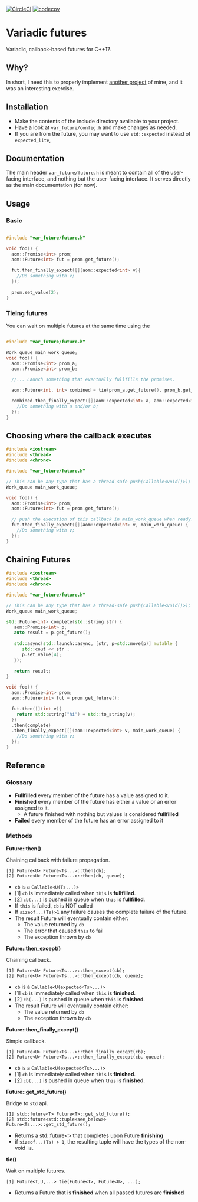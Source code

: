 [![CircleCI](https://circleci.com/gh/FrancoisChabot/variadic_future.svg?style=svg)](https://circleci.com/gh/FrancoisChabot/variadic_future)
[![codecov](https://codecov.io/gh/FrancoisChabot/variadic_future/branch/master/graph/badge.svg)](https://codecov.io/gh/FrancoisChabot/variadic_future)

# Variadic futures

Variadic, callback-based futures for C++17.

## Why?

In short, I need this to properly implement [another project](https://github.com/FrancoisChabot/easy_grpc) of mine, and it was an interesting exercise.

## Installation

* Make the contents of the include directory available to your project.
* Have a look at `var_future/config.h` and make changes as needed.
* If you are from the future, you may want to use `std::expected` instead of `expected_lite`,

## Documentation

The main header `var_future/future.h` is meant to contain all of the user-facing interface, and nothing but the user-facing interface. It serves directly as the main documentation (for now).

## Usage

### Basic

```cpp

#include "var_future/future.h"

void foo() {
  aom::Promise<int> prom;
  aom::Future<int> fut = prom.get_future();
  
  fut.then_finally_expect([](aom::expected<int> v){
    //Do something with v;
  });
  
  prom.set_value(2);
}
```


### Tieing futures

You can wait on multiple futures at the same time using the 

```cpp

#include "var_future/future.h"

Work_queue main_work_queue;
void foo() {
  aom::Promise<int> prom_a;
  aom::Promise<int> prom_b;

  //... Launch something that eventually fullfills the promises.

  aom::Future<int, int> combined = tie(prom_a.get_future(), prom_b.get_future());

  combined.then_finally_expect([](aom::expected<int> a, aom::expected<int> b){
    //Do something with a and/or b;
  });
}
```

## Choosing where the callback executes

```cpp
#include <iostream>
#include <thread>
#include <chrono>

#include "var_future/future.h"

// This can be any type that has a thread-safe push(Callable<void()>); method
Work_queue main_work_queue;

void foo() {
  aom::Promise<int> prom;
  aom::Future<int> fut = prom.get_future();

  // push the execution of this callback in main_work_queue when ready.
  fut.then_finally_expect([](aom::expected<int> v, main_work_queue) {
    //Do something with v;
  });
}
```

## Chaining Futures

```cpp
#include <iostream>
#include <thread>
#include <chrono>

#include "var_future/future.h"

// This can be any type that has a thread-safe push(Callable<void()>); method
Work_queue main_work_queue;

std::Future<int> complete(std::string str) {
   aom::Promise<int> p;
   auto result = p.get_future();
   
   std::async(std::launch::async, [str, p=std::move(p)] mutable { 
      std::cout << str ;
      p.set_value(4); 
   });
   
   return result;
}

void foo() {
  aom::Promise<int> prom;
  aom::Future<int> fut = prom.get_future();

  fut.then([](int v){
    return std::string("hi") + std::to_string(v);
  })
  .then(complete)
  .then_finally_expect([](aom::expected<int> v, main_work_queue) {
    //Do something with v;
  });
}
```

## Reference

### Glossary

* **Fullfilled** every member of the future has a value assigned to it.
* **Finished** every member of the future has either a value or an error assigned to it.
  * A future finished with nothing but values is considered **fullfilled**
* **Failed** every member of the future has an error assigned to it

### Methods

**Future::then()**

Chaining callback with failure propagation.
```
[1] Future<U> Future<Ts...>::then(cb);
[2] Future<U> Future<Ts...>::then(cb, queue);
```
* `cb` is a `Callable<U(Ts...)>`
* [1] `cb` is immediately called when `this` is **fullfilled**.
* [2] `cb(...)` is pushed in queue when `this` is **fullfilled**.
* If `this` is failed, `cb` is NOT called
* If `sizeof...(Ts)>1` any failure causes the complete failure of the future.  
* The result Future will eventually contain either:
  * The value returned by `cb`
  * The error that caused `this` to fail
  * The exception thrown by `cb`

**Future::then_except()**

Chaining callback.
```
[1] Future<U> Future<Ts...>::then_except(cb);
[2] Future<U> Future<Ts...>::then_except(cb, queue);
```

* `cb` is a `Callable<U(expected<Ts>...)>`
* [1] `cb` is immediately called when `this` is **finished**.
* [2] `cb(...)` is pushed in queue when `this` is **finished**.
* The result Future will eventually contain either:
  * The value returned by `cb`
  * The exception thrown by `cb`

**Future::then_finally_except()**

Simple callback.
```
[1] Future<U> Future<Ts...>::then_finally_except(cb);
[2] Future<U> Future<Ts...>::then_finally_except(cb, queue);
```
* `cb` is a `Callable<U(expected<Ts>...)>`
* [1] `cb` is immediately called when `this` is **finished**.
* [2] `cb(...)` is pushed in queue when `this` is **finished**.

**Future::get_std_future()**

Bridge to `std` api.
```
[1] std::future<T> Future<T>::get_std_future();
[2] std::future<std::tuple<see_below>> Future<Ts...>::get_std_future();
```

* Returns a std::future<> that completes upon Future **finishing**
* if `sizeof...(Ts) > 1`, the resulting tuple will have the types of the non-void `Ts`.

**tie()**

Wait on multiple futures.
```
[1] Future<T,U,...> tie(Future<T>, Future<U>, ...);
```
* Returns a Future that is **finished** when all passed futures are **finished**

